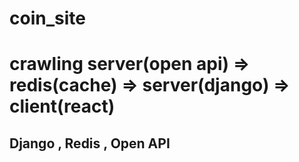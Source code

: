 # coin_site

# crawling server(open api) => redis(cache) => server(django) => client(react)


## Django , Redis , Open API
